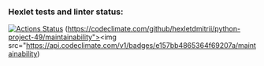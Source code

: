 ### Hexlet tests and linter status:
[![Actions Status](https://github.com/hexletdmitrii/python-project-49/actions/workflows/hexlet-check.yml/badge.svg)](https://github.com/hexletdmitrii/python-project-49/actions)
(https://codeclimate.com/github/hexletdmitrii/python-project-49/maintainability"><img src="https://api.codeclimate.com/v1/badges/e157bb4865364f69207a/maintainability)
